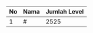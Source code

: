| No | Nama            | Jumlah Level |
|----|-----------------|--------------|
| 1  | #    |    2525        |
